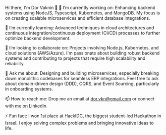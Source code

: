 Hi there, I'm Dor Vaknin 👋
🔭 I’m currently working on: Enhancing backend systems using NodeJS, Typescript, Kubernetes, and MongoDB. My focus is on creating scalable microservices and efficient database integrations.

🌱 I’m currently learning: Advanced techniques in cloud architectures and continuous integration/continuous deployment (CI/CD) processes to further optimize backend development.

👯 I’m looking to collaborate on: Projects involving Node.js, Kubernetes, and cloud solutions (AWS/Azure). I'm passionate about building robust backend systems and contributing to projects that require high scalability and reliability.

💬 Ask me about: Designing and building microservices, especially breaking down monolithic codebases for seamless ERP integrations. Feel free to ask about domain-driven design (DDD), CQRS, and Event Sourcing, particularly in onboarding systems.

📫 How to reach me: Drop me an email at dor.vkn@gmail.com or connect with me on LinkedIn.

⚡ Fun fact: I won 1st place at HackIDC, the biggest student-led Hackathon in Israel. I enjoy solving complex problems and bringing innovative ideas to life.
